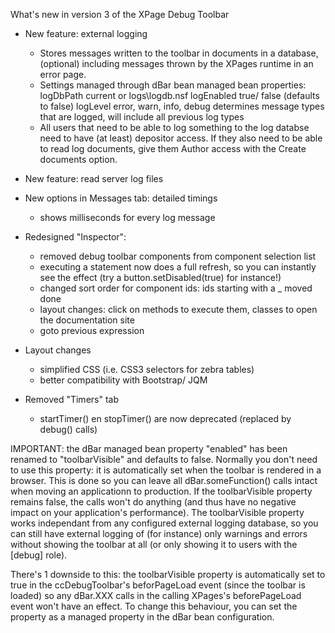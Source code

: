 What's new in version 3 of the XPage Debug Toolbar

- New feature: external logging
	- Stores messages written to the toolbar in documents in a database, (optional) including messages thrown by the XPages runtime in an error page.
	- Settings managed through dBar bean managed bean properties:
		logDbPath		current	or <path to external db>		logs\logdb.nsf
		logEnabled		true/ false (defaults to false)
		logLevel		error, warn, info, debug				determines message types that are logged, will include all previous log types
	- All users that need to be able to log something to the log databse need to have (at least) depositor access. If they also need to be able to read log documents, give them Author access with the Create documents option.
	
- New feature: read server log files

- New options in Messages tab: detailed timings
	- shows milliseconds for every log message

- Redesigned "Inspector":
	- removed debug toolbar components from component selection list
	- executing a statement now does a full refresh, so you can instantly see the effect (try a button.setDisabled(true) for instance!)
	- changed sort order for component ids: ids starting with a _ moved done
	- layout changes: click on methods to execute them, classes to open the documentation site
	- goto previous expression

- Layout changes
	- simplified CSS (i.e. CSS3 selectors for zebra tables)
	- better compatibility with Bootstrap/ JQM
	
- Removed "Timers" tab
	- startTimer() en stopTimer() are now deprecated (replaced by debug() calls)
	
IMPORTANT: the dBar managed bean property "enabled" has been renamed to "toolbarVisible" and defaults to false. Normally you don't need to use this property: it is automatically set when the toolbar is rendered in a browser. This is done so you can leave all dBar.someFunction() calls intact when moving an applicationn to production. If the toolbarVisible property remains false, the calls won't do anything (and thus have no negative impact on your application's performance). The toolbarVisible property works independant from any configured external logging database, so you can still have external logging of (for instance) only warnings and errors without showing the toolbar at all (or only showing it to users with the [debug] role).

There's 1 downside to this: the toolbarVisible property is automatically set to true in the ccDebugToolbar's beforPageLoad event (since the toolbar is loaded) so any dBar.XXX calls in the calling XPages's beforePageLoad event won't have an effect. To change this behaviour, you can set the property as a managed property in the dBar bean configuration.
	


	

		